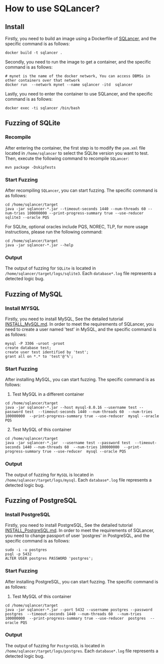 # How to use SQLancer?

## Install
Firstly, you need to build an image using a Dockerfile of [SQLancer](https://github.com/sqlancer/sqlancer), and the specific command is as follows:
```shell
docker build -t sqlancer . 
```
Secondly, you need to run the image to get a container, and the specific command is as follows:
```shell
# mynet is the name of the docker network, You can access DBMSs in other containers over that network
docker run  --network mynet --name sqlancer -itd  sqlancer
```
Lastly, you need to enter the container to use SQLancer, and the specific command is as follows:
```shell
docker exec -ti sqlancer /bin/bash
```
## Fuzzing of SQLite

### Recompile
After entering the container, the first step is to modify the `pom.xml` file located in `/home/sqlancer` to select the SQLite version you want to test. Then, execute the following command to recompile `SQLancer`:
```shell
mvn package -DskipTests
```

### Start Fuzzing
After recompiling `SQLancer`, you can start fuzzing. The specific command is as follows:
```shell
cd /home/sqlancer/target
java -jar sqlancer-*.jar --timeout-seconds 1440 --num-threads 60 --num-tries 100000000 --print-progress-summary true --use-reducer sqlite3 --oracle PQS 
```
For SQLite, optional oracles include PQS, NOREC, TLP, for more usage instructions, please run the following command:
```shell
cd /home/sqlancer/target
java -jar sqlancer-*.jar --help
```

### Output
The output of fuzzing for `SQLite` is located in `/home/sqlancer/target/logs/sqlite3`. Each `database*.log` file represents a detected logic bug.

## Fuzzing of MySQL

### Install MYSQL
Firstly, you need to install MySQL, See the detailed tutorial [INSTALL_MySQL.md](https://github.com/Reverie4u/OpenDBFuzz/blob/main/DBMSs/MySQL/INSTALL_MYSQL.md). In order to meet the requirements of SQLancer, you need to create a user named 'test' in MySQL, and the specific command is as follows:
```shell
mysql -P 3306 -uroot -proot
create database test;
create user test identified by 'test';
grant all on *.* to 'test'@'%';
```

### Start Fuzzing
After installing MySQL, you can start fuzzing. The specific command is as follows:
1. Test MySQL in a different container
```shell
cd /home/sqlancer/target
java -jar sqlancer-*.jar --host mysql-8.0.16 --username test --password test  --timeout-seconds 1440 --num-threads 60  --num-tries 100000000  --print-progress-summary true --use-reducer  mysql --oracle PQS
```
2. Test MySQL of this container
```shell
cd /home/sqlancer/target
java -jar sqlancer-*.jar  --username test --password test  --timeout-seconds 1440 --num-threads 60  --num-tries 100000000  --print-progress-summary true --use-reducer  mysql --oracle PQS
```
### Output
The output of fuzzing for `MySQL` is located in `/home/sqlancer/target/logs/mysql`. Each `database*.log` file represents a detected logic bug.

## Fuzzing of PostgreSQL

### Install PostgreSQL
Firstly, you need to install PostgreSQL, See the detailed tutorial [INSTALL_PostgreSQL.md](https://github.com/Reverie4u/OpenDBFuzz/blob/main/DBMSs/PostgreSQL/INSTALL_PGSQL.md). In order to meet the requirements of SQLancer, you need to change passport of user 'postgres' in PostgreSQL, and the specific command is as follows:
```shell
sudo -i -u postgres
psql -p 5432
ALTER USER postgres PASSWORD 'postgres';
```

### Start Fuzzing
After installing PostgreSQL, you can start fuzzing. The specific command is as follows:

1. Test MySQL of this container
```shell
cd /home/sqlancer/target
java -jar sqlancer-*.jar --port 5432 --username postgres --password postgres  --timeout-seconds 1440 --num-threads 60  --num-tries 100000000  --print-progress-summary true --use-reducer  postgres  --oracle PQS
```
### Output
The output of fuzzing for `PostgreSQL` is located in `/home/sqlancer/target/logs/postgres`. Each `database*.log` file represents a detected logic bug.
